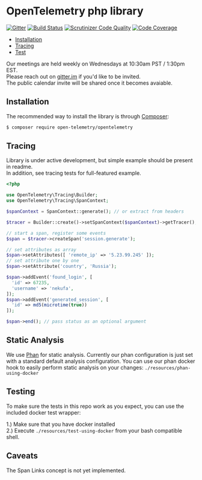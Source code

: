 # OpenTelemetry php library
[![Gitter](https://badges.gitter.im/open-telemetry/opentelemetry-php.svg)](https://gitter.im/open-telemetry/opentelemetry-php?utm_source=badge&utm_medium=badge&utm_campaign=pr-badge)
[![Build Status](https://travis-ci.org/open-telemetry/opentelemetry-php.svg?branch=master)](https://travis-ci.org/open-telemetry/opentelemetry-php)
[![Scrutinizer Code Quality](https://scrutinizer-ci.com/g/open-telemetry/opentelemetry-php/badges/quality-score.png?b=master)](https://scrutinizer-ci.com/g/open-telemetry/opentelemetry-php/?branch=master)
[![Code Coverage](https://scrutinizer-ci.com/g/open-telemetry/opentelemetry-php/badges/coverage.png?b=master)](https://scrutinizer-ci.com/g/open-telemetry/opentelemetry-php/?branch=master)

- [Installation](#installation)
- [Tracing](#tracing)
- [Test](#testing)

Our meetings are held weekly on Wednesdays at 10:30am PST / 1:30pm EST.  
Please reach out on [gitter.im](https://gitter.im/open-telemetry/community) if you'd like to be invited.  
The public calendar invite will be shared once it becomes avaiable.  

## Installation
The recommended way to install the library is through [Composer](http://getcomposer.org):
```bash
$ composer require open-telemetry/opentelemetry
```

## Tracing
Library is under active development, but simple example should be present in readme.  
In addition, see tracing tests for full-featured example.
```php
<?php

use OpenTelemetry\Tracing\Builder;
use OpenTelemetry\Tracing\SpanContext;

$spanContext = SpanContext::generate(); // or extract from headers

$tracer = Builder::create()->setSpanContext($spanContext)->getTracer();

// start a span, register some events
$span = $tracer->createSpan('session.generate');

// set attributes as array
$span->setAttributes([ 'remote_ip' => '5.23.99.245' ]);
// set attribute one by one
$span->setAttribute('country', 'Russia');

$span->addEvent('found_login', [
  'id' => 67235,
  'username' => 'nekufa',
]);
$span->addEvent('generated_session', [
  'id' => md5(microtime(true))
]);

$span->end(); // pass status as an optional argument
```

## Static Analysis
We use [Phan](https://github.com/phan/phan/) for static analysis.  Currently our phan configuration is just set with a standard default analysis configuration.  You can use our phan docker hook to easily perform static analysis on your changes:
`./resources/phan-using-docker`

## Testing
To make sure the tests in this repo work as you expect, you can use the included docker test wrapper:

1.)  Make sure that you have docker installed  
2.)  Execute `./resources/test-using-docker` from your bash compatible shell.

## Caveats
The Span Links concept is not yet implemented. 
